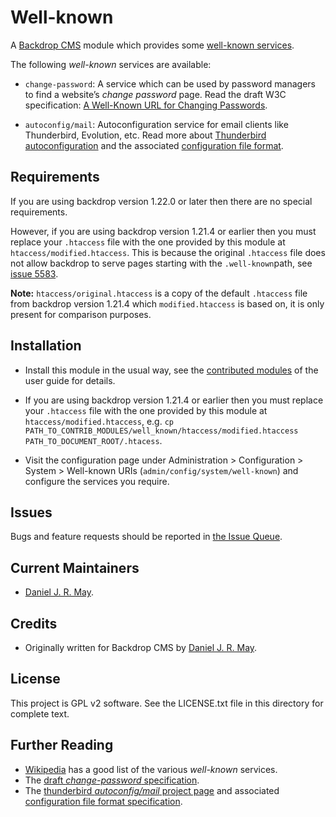 # Well-known #

A [Backdrop CMS](https://backdropcms.org/) module which provides
some [well-known
services](https://en.wikipedia.org/wiki/Well-known_URI "Wikipedia").

The following *well-known* services are available:

* `change-password`: A service which can be used by password managers
  to find a website’s *change password* page. Read the draft W3C
  specification: [A Well-Known URL for Changing
  Passwords](https://w3c.github.io/webappsec-change-password-url/).

* `autoconfig/mail`: Autoconfiguration service for email clients like
  Thunderbird, Evolution, etc. Read more about [Thunderbird
  autoconfiguration](https://wiki.mozilla.org/Thunderbird:Autoconfiguration)
  and the associated [configuration file format](https://wiki.mozilla.org/Thunderbird:Autoconfiguration:ConfigFileFormat).

## Requirements ##

If you are using backdrop version 1.22.0 or later then there are no
special requirements.

However, if you are using backdrop version 1.21.4 or earlier then you
must replace your `.htaccess` file with the one provided by this
module at `htaccess/modified.htaccess`. This is because the original
`.htaccess` file does not allow backdrop to serve pages starting with
the `.well-known`path, see [issue
5583](https://github.com/backdrop/backdrop-issues/issues/5583#issue-1200228154).

**Note:** `htaccess/original.htaccess` is a copy of the default
`.htaccess` file from backdrop version 1.21.4 which
`modified.htaccess` is based on, it is only present for comparison
purposes.

## Installation ##

* Install this module in the usual way, see the [contributed
  modules](https://docs.backdropcms.org/documentation/contributed-modules)
  of the user guide for details.

* If you are using backdrop version 1.21.4 or earlier then you must
  replace your `.htaccess` file with the one provided by this module
  at `htaccess/modified.htaccess`, e.g. `cp
  PATH_TO_CONTRIB_MODULES/well_known/htaccess/modified.htaccess
  PATH_TO_DOCUMENT_ROOT/.htacess`.
  
* Visit the configuration page under Administration > Configuration > System >
  Well-known URIs (`admin/config/system/well-known`) and
  configure the services you require.

## Issues ##

Bugs and feature requests should be reported in [the Issue
Queue](https://github.com/backdrop-contrib/well_known/issues).

## Current Maintainers ##

* [Daniel J. R. May](https://github.com/danieljrmay).

## Credits ##

* Originally written for Backdrop CMS by [Daniel J. R. May](https://github.com/danieljrmay).

## License ##

This project is GPL v2 software. See the LICENSE.txt file in this
directory for complete text.

## Further Reading ##

* [Wikipedia](https://en.wikipedia.org/wiki/Well-known_URI) has a good
  list of the various *well-known* services.
* The [draft *change-password*
  specification](https://w3c.github.io/webappsec-change-password-url/).
* The [thunderbird *autoconfig/mail* project
  page](https://wiki.mozilla.org/Thunderbird:Autoconfiguration) and
  associated [configuration file format
  specification](https://wiki.mozilla.org/Thunderbird:Autoconfiguration:ConfigFileFormat).
